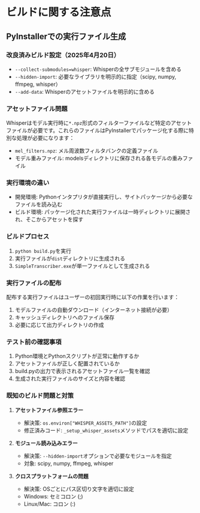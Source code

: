 # ビルドに関する注意点

## PyInstallerでの実行ファイル生成

### 改良済みビルド設定（2025年4月20日）
- `--collect-submodules=whisper`: Whisperの全サブモジュールを含める
- `--hidden-import`: 必要なライブラリを明示的に指定（scipy, numpy, ffmpeg, whisper）
- `--add-data`: Whisperのアセットファイルを明示的に含める

### アセットファイル問題
Whisperはモデル実行時に`*.npz`形式のフィルターファイルなど特定のアセットファイルが必要です。これらのファイルはPyInstallerでパッケージ化する際に特別な処理が必要になります：
- `mel_filters.npz`: メル周波数フィルタバンクの定義ファイル
- モデル重みファイル: modelsディレクトリに保存される各モデルの重みファイル

### 実行環境の違い
- 開発環境: Pythonインタプリタが直接実行し、サイトパッケージから必要なファイルを読み込む
- ビルド環境: パッケージ化された実行ファイルは一時ディレクトリに展開され、そこからアセットを探す

### ビルドプロセス
1. `python build.py`を実行
2. 実行ファイルが`dist`ディレクトリに生成される
3. `SimpleTranscriber.exe`が単一ファイルとして生成される

### 実行ファイルの配布
配布する実行ファイルはユーザーの初回実行時に以下の作業を行います：
1. モデルファイルの自動ダウンロード（インターネット接続が必要）
2. キャッシュディレクトリへのファイル保存
3. 必要に応じて出力ディレクトリの作成

### テスト前の確認事項
1. Python環境とPythonスクリプトが正常に動作するか
2. アセットファイルが正しく配置されているか
3. build.pyの出力で表示されるアセットファイル一覧を確認
4. 生成された実行ファイルのサイズと内容を確認

### 既知のビルド問題と対策
1. **アセットファイル参照エラー**
   - 解決策: `os.environ["WHISPER_ASSETS_PATH"]`の設定
   - 修正済みコード: `_setup_whisper_assets`メソッドでパスを適切に設定

2. **モジュール読み込みエラー**
   - 解決策: `--hidden-import`オプションで必要なモジュールを指定
   - 対象: scipy, numpy, ffmpeg, whisper

3. **クロスプラットフォームの問題**
   - 解決策: OSごとにパス区切り文字を適切に設定
   - Windows: セミコロン (;)
   - Linux/Mac: コロン (:)

